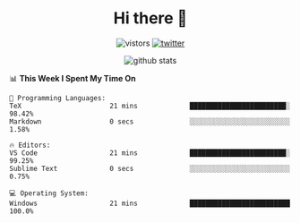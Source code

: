 <h1 align="center">Hi there 👋 </h3>

<p align="center">
  <img src="https://visitor-badge.glitch.me/badge?page_id=keithnull" alt="vistors" />
  <a href="https://twitter.com/_keithnull"><img src="https://img.shields.io/badge/@__keithnull-1DA1F2?style=flat&logo=Twitter&logoColor=white" alt="twitter"/></a>
</p>

<p align="center">
  <img src="https://github-readme-stats.vercel.app/api?username=keithnull&count_private=true&show_icons=true&theme=vue-dark&hide_title=true" alt="github stats" />
</p>

<!--START_SECTION:waka-->
📊 **This Week I Spent My Time On** 

```text
💬 Programming Languages: 
TeX                      21 mins             ████████████████████████░   98.42% 
Markdown                 0 secs              ░░░░░░░░░░░░░░░░░░░░░░░░░   1.58%

🔥 Editors: 
VS Code                  21 mins             ████████████████████████░   99.25% 
Sublime Text             0 secs              ░░░░░░░░░░░░░░░░░░░░░░░░░   0.75%

💻 Operating System: 
Windows                  21 mins             █████████████████████████   100.0%

```


<!--END_SECTION:waka-->
